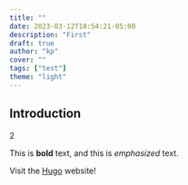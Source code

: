 ```yaml
---
title: ""
date: 2023-03-12T18:54:21-05:00
description: "First"
draft: true
author: "kp"
cover: ""
tags: ["test"]
theme: "light"
---
```

## Introduction
2

This is **bold** text, and this is *emphasized* text.

Visit the [Hugo](https://gohugo.io) website!